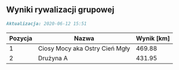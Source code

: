## Wyniki rywalizacji grupowej

```markdown
Aktualizacja: 2020-06-12 15:51
```

Pozycja | Nazwa | Wynik [km] |
------------ | -------------  | -------------
 1 |Ciosy Mocy aka Ostry Cień Mgły | 469.88 
 2 |Drużyna A | 431.95